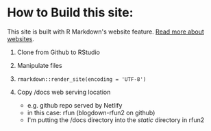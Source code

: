 # How to Build this site:

This site is built with R Markdown's website feature.  [Read more about websites](http://rmarkdown.rstudio.com/lesson-13.html).

1. Clone from Github to RStudio

4. Manipulate files

3. `rmarkdown::render_site(encoding = 'UTF-8')`
    
5. Copy /docs web serving location

    - e.g. github repo served by Netlify
    - in this case:  rfun (blogdown-rfun2 on github)
    - I'm putting the /docs directory into the *static* directory in rfun2
